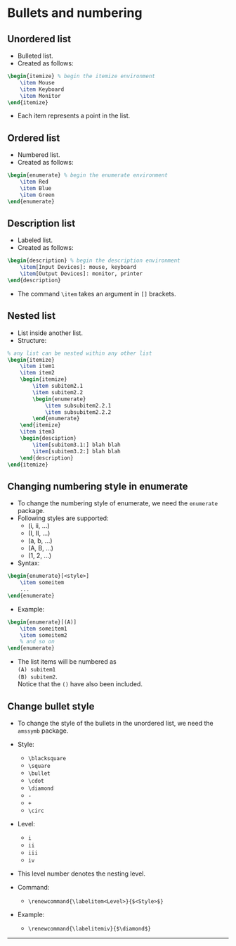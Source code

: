 # Bullets and numbering

## Unordered list
* Bulleted list.
* Created as follows:

```tex
\begin{itemize} % begin the itemize environment
	\item Mouse
	\item Keyboard
	\item Monitor
\end{itemize}
```
* Each item represents a point in the list.

## Ordered list
* Numbered list.
* Created as follows:

```tex
\begin{enumerate} % begin the enumerate environment
	\item Red
	\item Blue
	\item Green
\end{enumerate}
```

## Description list
* Labeled list.
* Created as follows:

```tex
\begin{description} % begin the description environment
	\item[Input Devices]: mouse, keyboard
	\item[Output Devices]: monitor, printer
\end{description}
```
* The command `\item` takes an argument in `[]` brackets.

## Nested list
* List inside another list.
* Structure:

```tex
% any list can be nested within any other list
\begin{itemize}
	\item item1
	\item item2
	\begin{itemize}
		\item subitem2.1
		\item subitem2.2
		\begin{enumerate}
			\item subsubitem2.2.1
			\item subsubitem2.2.2
		\end{enumerate}
	\end{itemize}
	\item item3
	\begin{desciption}
		\item[subitem3.1:] blah blah
		\item[subitem3.2:] blah blah
	\end{description}
\end{itemize}
```

## Changing numbering style in enumerate
* To change the numbering style of enumerate, we need the `enumerate` package.
* Following styles are supported:
	* (i, ii, ...)
	* (I, II, ...)
	* (a, b, ...)
	* (A, B, ...)
	* (1, 2, ...)
* Syntax:

```tex
\begin{enumerate}[<style>]
	\item someitem
	...
\end{enumerate}
```
* Example:

```tex
\begin{enumerate}[(A)]
	\item someitem1
	\item someitem2
	% and so on
\end{enumerate}
```
* The list items will be numbered as <br>`(A) subitem1`<br>`(B) subitem2`.<br> Notice that the `()` have also been included.

## Change bullet style
* To change the style of the bullets in the unordered list, we need the `amssymb` package.
* Style:
	* `\blacksquare`
	* `\square`
	* `\bullet`
	* `\cdot`
	* `\diamond`
	* `-`
	* `+`
	* `\circ`
* Level:
	* `i`
	* `ii`
	* `iii`
	* `iv`
* This level number denotes the nesting level.

* Command:
	* `\renewcommand{\labelitem<Level>}{$<Style>$}`

* Example:
	* `\renewcommand{\labelitemiv}{$\diamond$}`

---
